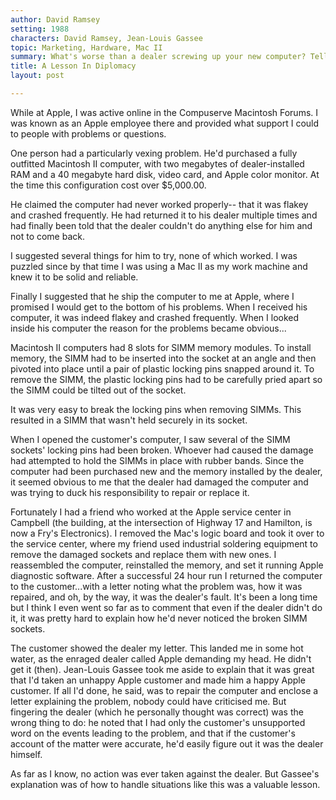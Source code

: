 ```yaml
---
author: David Ramsey
setting: 1988
characters: David Ramsey, Jean-Louis Gassee
topic: Marketing, Hardware, Mac II
summary: What's worse than a dealer screwing up your new computer? Telling the customer the dealer screwed up their new computer.
title: A Lesson In Diplomacy
layout: post

---
```


While at Apple, I was active online in the Compuserve Macintosh Forums. I was known as an Apple employee there and provided what support I could to people with problems or questions.

  
  
  
  
One person had a particularly vexing problem. He'd purchased a fully outfitted Macintosh II computer, with two megabytes of dealer-installed RAM and a 40 megabyte hard disk, video card, and Apple color monitor. At the time this configuration cost over $5,000.00.  
  
  
He claimed the computer had never worked properly-- that it was flakey and crashed frequently. He had returned it to his dealer multiple times and had finally been told that the dealer couldn't do anything else for him and not to come back.  
  
  
I suggested several things for him to try, none of which worked. I was puzzled since by that time I was using a Mac II as my work machine and knew it to be solid and reliable.  
  
  
Finally I suggested that he ship the computer to me at Apple, where I promised I would get to the bottom of his problems. When I received his computer, it was indeed flakey and crashed frequently. When I looked inside his computer the reason for the problems became obvious...  
  
  
Macintosh II computers had 8 slots for SIMM memory modules. To install memory, the SIMM had to be inserted into the socket at an angle and then pivoted into place until a pair of plastic locking pins snapped around it. To remove the SIMM, the plastic locking pins had to be carefully pried apart so the SIMM could be tilted out of the socket.  
  
  
It was very easy to break the locking pins when removing SIMMs. This resulted in a SIMM that wasn't held securely in its socket.  
  
  
When I opened the customer's computer, I saw several of the SIMM sockets' locking pins had been broken. Whoever had caused the damage had attempted to hold the SIMMs in place with rubber bands. Since the computer had been purchased new and the memory installed by the dealer, it seemed obvious to me that the dealer had damaged the computer and was trying to duck his responsibility to repair or replace it.  
  
  
Fortunately I had a friend who worked at the Apple service center in Campbell (the building, at the intersection of Highway 17 and Hamilton, is now a Fry's Electronics). I removed the Mac's logic board and took it over to the service center, where my friend used industrial soldering equipment to remove the damaged sockets and replace them with new ones. I reassembled the computer, reinstalled the memory, and set it running Apple diagnostic software. After a successful 24 hour run I returned the computer to the customer...with a letter noting what the problem was, how it was repaired, and oh, by the way, it was the dealer's fault. It's been a long time but I think I even went so far as to comment that even if the dealer didn't do it, it was pretty hard to explain how he'd never noticed the broken SIMM sockets.  
  
  
The customer showed the dealer my letter. This landed me in some hot water, as the enraged dealer called Apple demanding my head. He didn't get it (then). Jean-Louis Gassee took me aside to explain that it was great that I'd taken an unhappy Apple customer and made him a happy Apple customer. If all I'd done, he said, was to repair the computer and enclose a letter explaining the problem, nobody could have criticised me. But fingering the dealer (which he personally thought was correct) was the wrong thing to do: he noted that I had only the customer's unsupported word on the events leading to the problem, and that if the customer's account of the matter were accurate, he'd easily figure out it was the dealer himself.  
  
  
As far as I know, no action was ever taken against the dealer. But Gassee's explanation was of how to handle situations like this was a valuable lesson. 
